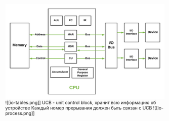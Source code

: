 ![](Pasted%20image%2020250212111820.png)
![[io-tables.png]]
UCB - unit control block, хранит всю информацию об устройстве
Каждый номер прерывания должен быть связан с UCB
![[io-process.png]]
